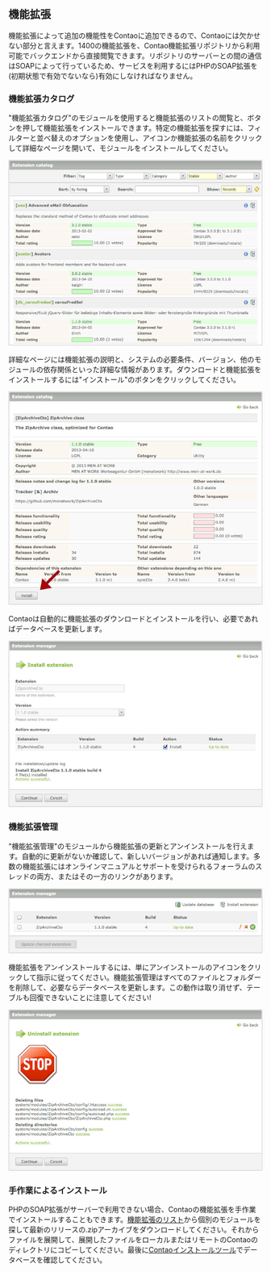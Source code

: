 ## 機能拡張

機能拡張によって追加の機能性をContaoに追加できるので、Contaoには欠かせない部分と言えます。1400の機能拡張を、Contao機能拡張リポジトリから利用可能でバックエンドから直接閲覧できます。リポジトリのサーバーとの間の通信はSOAPによって行っているため、サービスを利用するにはPHPのSOAP拡張を(初期状態で有効でないなら)有効にしなければなりません。


### 機能拡張カタログ

"機能拡張カタログ"のモジュールを使用すると機能拡張のリストの閲覧と、ボタンを押して機能拡張をインストールできます。特定の機能拡張を探すには、フィルターと並べ替えのオプションを使用し、アイコンか機能拡張の名前をクリックして詳細なページを開いて、モジュールをインストールしてください。

![](images/extension-list.jpg)

詳細なページには機能拡張の説明と、システムの必要条件、バージョン、他のモジュールの依存関係といった詳細な情報があります。ダウンロードと機能拡張をインストールするには"インストール"のボタンをクリックしてください。

![](images/extension-details.jpg)

Contaoは自動的に機能拡張のダウンロードとインストールを行い、必要であればデータベースを更新します。

![](images/extension-install.jpg)


### 機能拡張管理

"機能拡張管理"のモジュールから機能拡張の更新とアンインストールを行えます。自動的に更新がないか確認して、新しいバージョンがあれば通知します。多数の機能拡張にはオンラインマニュアルとサポートを受けられるフォーラムのスレッドの両方、またはその一方のリンクがあります。

![](images/extension-manager.jpg)

機能拡張をアンインストールするには、単にアンインストールのアイコンをクリックして指示に従ってください。機能拡張管理はすべてのファイルとフォルダーを削除して、必要ならデータベースを更新します。この動作は取り消せず、テーブルも回復できないことに注意してください!

![](images/extension-uninstall.jpg)


### 手作業によるインストール

PHPのSOAP拡張がサーバーで利用できない場合、Contaoの機能拡張を手作業でインストールすることもできます。[機能拡張のリスト][1]から個別のモジュールを探して最新のリリースの.zipアーカイブをダウンロードしてください。それからファイルを展開して、展開したファイルをローカルまたはリモートのContaoのディレクトリにコピーしてください。最後に[Contaoインストールツール][2]でデータベースを確認してください。

[1]: https://contao.org/en/extension-list.html
[2]: ../01-installation/installing-contao.md#the-contao-install-tool
